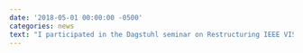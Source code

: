 ```yaml
---
date: '2018-05-01 00:00:00 -0500'
categories: news
text: "I participated in the Dagstuhl seminar on Restructuring IEEE VIS for the Future."
---
```

